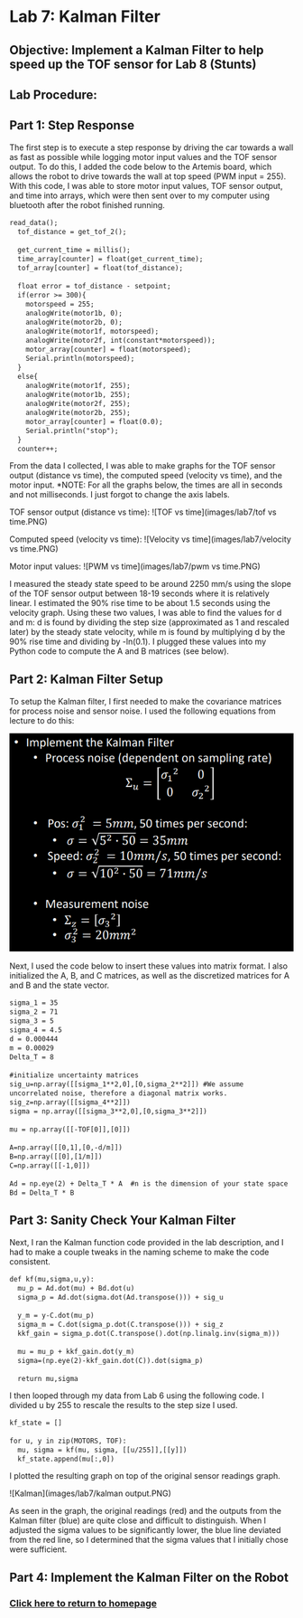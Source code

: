 # Lab 7: Kalman Filter

## Objective: Implement a Kalman Filter to help speed up the TOF sensor for Lab 8 (Stunts)

## Lab Procedure:

## Part 1: Step Response
The first step is to execute a step response by driving the car towards a wall as fast as possible while logging motor input values and the TOF sensor output. To do this, I added the code below to the Artemis board, which allows the robot to drive towards the wall at top speed (PWM input = 255). With this code, I was able to store motor input values, TOF sensor output, and time into arrays, which were then sent over to my computer using bluetooth after the robot finished running.

```
read_data();
  tof_distance = get_tof_2();

  get_current_time = millis();
  time_array[counter] = float(get_current_time);
  tof_array[counter] = float(tof_distance);

  float error = tof_distance - setpoint;
  if(error >= 300){
    motorspeed = 255;
    analogWrite(motor1b, 0);
    analogWrite(motor2b, 0);
    analogWrite(motor1f, motorspeed);
    analogWrite(motor2f, int(constant*motorspeed));
    motor_array[counter] = float(motorspeed);
    Serial.println(motorspeed);
  }
  else{
    analogWrite(motor1f, 255);
    analogWrite(motor1b, 255);
    analogWrite(motor2f, 255);
    analogWrite(motor2b, 255);
    motor_array[counter] = float(0.0);
    Serial.println("stop");
  }
  counter++;
```

From the data I collected, I was able to make graphs for the TOF sensor output (distance vs time), the computed speed (velocity vs time), and the motor input. *NOTE: For all the graphs below, the times are all in seconds and not milliseconds. I just forgot to change the axis labels.

TOF sensor output (distance vs time):
![TOF vs time](images/lab7/tof vs time.PNG)

Computed speed (velocity vs time):
![Velocity vs time](images/lab7/velocity vs time.PNG)

Motor input values:
![PWM vs time](images/lab7/pwm vs time.PNG)

I measured the steady state speed to be around 2250 mm/s using the slope of the TOF sensor output between 18-19 seconds where it is relatively linear. I estimated the 90% rise time to be about 1.5 seconds using the velocity graph. Using these two values, I was able to find the values for d and m: d is found by dividing the step size (approximated as 1 and rescaled later) by the steady state velocity, while m is found by multiplying d by the 90% rise time and dividing by -ln(0.1). I plugged these values into my Python code to compute the A and B matrices (see below).

## Part 2: Kalman Filter Setup
To setup the Kalman filter, I first needed to make the covariance matrices for process noise and sensor noise. I used the following equations from lecture to do this:

![Covariance matrices](images/lab7/covariance.PNG)

Next, I used the code below to insert these values into matrix format. I also initialized the A, B, and C matrices, as well as the discretized matrices for A and B and the state vector.

```
sigma_1 = 35
sigma_2 = 71
sigma_3 = 5 
sigma_4 = 4.5
d = 0.000444
m = 0.00029
Delta_T = 8

#initialize uncertainty matrices
sig_u=np.array([[sigma_1**2,0],[0,sigma_2**2]]) #We assume uncorrelated noise, therefore a diagonal matrix works.
sig_z=np.array([[sigma_4**2]])
sigma = np.array([[sigma_3**2,0],[0,sigma_3**2]])

mu = np.array([[-TOF[0]],[0]])

A=np.array([[0,1],[0,-d/m]])
B=np.array([[0],[1/m]])
C=np.array([[-1,0]])

Ad = np.eye(2) + Delta_T * A  #n is the dimension of your state space 
Bd = Delta_T * B
```

## Part 3: Sanity Check Your Kalman Filter
Next, I ran the Kalman function code provided in the lab description, and I had to make a couple tweaks in the naming scheme to make the code consistent.

```
def kf(mu,sigma,u,y):   
  mu_p = Ad.dot(mu) + Bd.dot(u) 
  sigma_p = Ad.dot(sigma.dot(Ad.transpose())) + sig_u

  y_m = y-C.dot(mu_p)
  sigma_m = C.dot(sigma_p.dot(C.transpose())) + sig_z
  kkf_gain = sigma_p.dot(C.transpose().dot(np.linalg.inv(sigma_m)))

  mu = mu_p + kkf_gain.dot(y_m)    
  sigma=(np.eye(2)-kkf_gain.dot(C)).dot(sigma_p)

  return mu,sigma
```

I then looped through my data from Lab 6 using the following code. I divided u by 255 to rescale the results to the step size I used.

```
kf_state = []

for u, y in zip(MOTORS, TOF):
  mu, sigma = kf(mu, sigma, [[u/255]],[[y]])
  kf_state.append(mu[:,0])
```

I plotted the resulting graph on top of the original sensor readings graph.

![Kalman](images/lab7/kalman output.PNG)

As seen in the graph, the original readings (red) and the outputs from the Kalman filter (blue) are quite close and difficult to distinguish. When I adjusted the sigma values to be significantly lower, the blue line deviated from the red line, so I determined that the sigma values that I initially chose were sufficient.

## Part 4: Implement the Kalman Filter on the Robot

### [Click here to return to homepage](https://lyl24.github.io/lyl24-ece4960)

